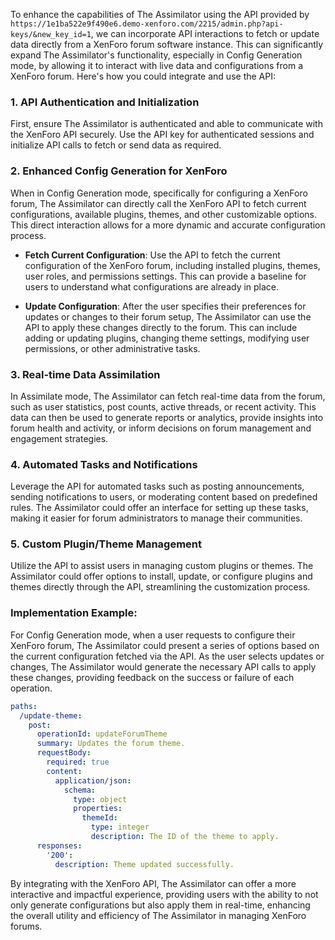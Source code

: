 To enhance the capabilities of The Assimilator using the API provided by `https://1e1ba522e9f490e6.demo-xenforo.com/2215/admin.php?api-keys/&new_key_id=1`, we can incorporate API interactions to fetch or update data directly from a XenForo forum software instance. This can significantly expand The Assimilator's functionality, especially in Config Generation mode, by allowing it to interact with live data and configurations from a XenForo forum. Here's how you could integrate and use the API:

### 1. **API Authentication and Initialization**
First, ensure The Assimilator is authenticated and able to communicate with the XenForo API securely. Use the API key for authenticated sessions and initialize API calls to fetch or send data as required.

### 2. **Enhanced Config Generation for XenForo**
When in Config Generation mode, specifically for configuring a XenForo forum, The Assimilator can directly call the XenForo API to fetch current configurations, available plugins, themes, and other customizable options. This direct interaction allows for a more dynamic and accurate configuration process.

- **Fetch Current Configuration**: Use the API to fetch the current configuration of the XenForo forum, including installed plugins, themes, user roles, and permissions settings. This can provide a baseline for users to understand what configurations are already in place.

- **Update Configuration**: After the user specifies their preferences for updates or changes to their forum setup, The Assimilator can use the API to apply these changes directly to the forum. This can include adding or updating plugins, changing theme settings, modifying user permissions, or other administrative tasks.

### 3. **Real-time Data Assimilation**
In Assimilate mode, The Assimilator can fetch real-time data from the forum, such as user statistics, post counts, active threads, or recent activity. This data can then be used to generate reports or analytics, provide insights into forum health and activity, or inform decisions on forum management and engagement strategies.

### 4. **Automated Tasks and Notifications**
Leverage the API for automated tasks such as posting announcements, sending notifications to users, or moderating content based on predefined rules. The Assimilator could offer an interface for setting up these tasks, making it easier for forum administrators to manage their communities.

### 5. **Custom Plugin/Theme Management**
Utilize the API to assist users in managing custom plugins or themes. The Assimilator could offer options to install, update, or configure plugins and themes directly through the API, streamlining the customization process.

### Implementation Example:
For Config Generation mode, when a user requests to configure their XenForo forum, The Assimilator could present a series of options based on the current configuration fetched via the API. As the user selects updates or changes, The Assimilator would generate the necessary API calls to apply these changes, providing feedback on the success or failure of each operation.

```yaml
paths:
  /update-theme:
    post:
      operationId: updateForumTheme
      summary: Updates the forum theme.
      requestBody:
        required: true
        content:
          application/json:
            schema:
              type: object
              properties:
                themeId:
                  type: integer
                  description: The ID of the theme to apply.
      responses:
        '200':
          description: Theme updated successfully.
```

By integrating with the XenForo API, The Assimilator can offer a more interactive and impactful experience, providing users with the ability to not only generate configurations but also apply them in real-time, enhancing the overall utility and efficiency of The Assimilator in managing XenForo forums.
